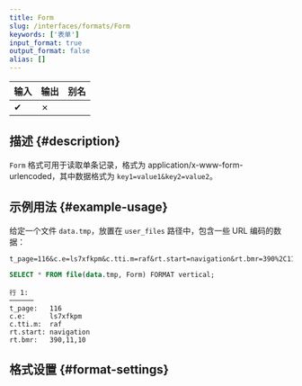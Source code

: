 ```yaml
---
title: Form
slug: /interfaces/formats/Form
keywords: ['表单']
input_format: true
output_format: false
alias: []
---
```


| 输入 | 输出 | 别名 |
|-------|--------|-------|
| ✔     | ✗      |       |


## 描述 {#description}

`Form` 格式可用于读取单条记录，格式为 application/x-www-form-urlencoded，其中数据格式为 `key1=value1&key2=value2`。

## 示例用法 {#example-usage}

给定一个文件 `data.tmp`，放置在 `user_files` 路径中，包含一些 URL 编码的数据：

```text title="data.tmp"
t_page=116&c.e=ls7xfkpm&c.tti.m=raf&rt.start=navigation&rt.bmr=390%2C11%2C10
```

```sql title="查询"
SELECT * FROM file(data.tmp, Form) FORMAT vertical;
```

```response title="响应"
行 1:
──────
t_page:   116
c.e:      ls7xfkpm
c.tti.m:  raf
rt.start: navigation
rt.bmr:   390,11,10
```

## 格式设置 {#format-settings}
